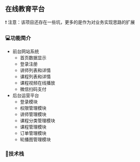 ## 在线教育平台
❗ 注意：该项目还存在一些坑，更多的是作为对业务实现思路的扩展

### 💻功能简介
- 前台网站系统
  - 首页数据显示
  - 登录注册
  - 讲师列表和详情
  - 课程列表和详情
  - 课程视频在线播放
  - 微信扫码支付
- 后台运营平台
  - 登录模块
  - 权限管理模块
  - 讲师管理模块
  - 课程分类管理模块
  - 课程管理模块
  - 订单管理模块
  - 轮播图管理模块

### 🔧技术栈
